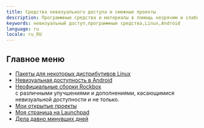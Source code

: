 ```yaml
---
title: Средства невизуального доступа и смежные проекты
description: Программные средства и материалы в помощь незрячим и слабовидящим
keywords: невизуальный доступ,программные средства,Linux,Android
language: ru
locale: ru_RU
---
```


## Главное меню

- [Пакеты для некоторых дистрибутивов Linux](packages/index-ru.md)
- [Невизуальная доступность в Android](android/index-ru.md)
- [Неофициальные сборки Rockbox](rockbox/index-ru.md)  
  с различными улучшениями и дополнениями, касающимися невизуальной
  доступности и не только.
- [Мои открытые проекты](projects-ru.md)
- [Моя страница на Launchpad](https://launchpad.net/~poretsky)
- [Дела давно минувших дней](history-ru.md)
